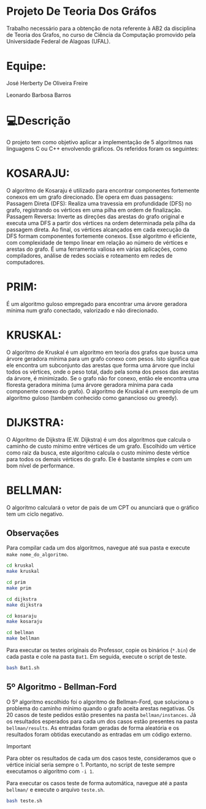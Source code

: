 # Projeto De Teoria Dos Gráfos
Trabalho necessário para a obtenção de nota referente à AB2 da disciplina de Teoria dos Grafos, no curso de Ciência da Computação promovido pela Universidade Federal de Alagoas (UFAL).

# Equipe:

José Herberty De Oliveira Freire

Leonardo Barbosa Barros

# 💻Descrição
O projeto tem como objetivo aplicar a implementação de 5 algoritmos nas linguagens C ou C++ envolvendo gráficos. Os referidos foram os seguintes:

# KOSARAJU:
O algoritmo de Kosaraju é utilizado para encontrar componentes fortemente conexos em um grafo direcionado. Ele opera em duas passagens:
Passagem Direta (DFS): Realiza uma travessia em profundidade (DFS) no grafo, registrando os vértices em uma pilha em ordem de finalização.
Passagem Reversa: Inverte as direções das arestas do grafo original e executa uma DFS a partir dos vértices na ordem determinada pela pilha da passagem direta.
Ao final, os vértices alcançados em cada execução da DFS formam componentes fortemente conexos. Esse algoritmo é eficiente, com complexidade de tempo linear em relação ao número de vértices e arestas do grafo. É uma ferramenta valiosa em várias aplicações, como compiladores, análise de redes sociais e roteamento em redes de computadores.

# PRIM:  
É um algoritmo guloso empregado para encontrar uma árvore geradora mínima num grafo conectado, valorizado e não direcionado.

# KRUSKAL:
O algoritmo de Kruskal é um algoritmo em teoria dos grafos que busca uma árvore geradora mínima para um grafo conexo com pesos. Isto significa que ele encontra um subconjunto das arestas que forma uma árvore que inclui todos os vértices, onde o peso total, dado pela soma dos pesos das arestas da árvore, é minimizado. Se o grafo não for conexo, então ele encontra uma floresta geradora mínima (uma árvore geradora mínima para cada componente conexo do grafo). O algoritmo de Kruskal é um exemplo de um algoritmo guloso (também conhecido como ganancioso ou greedy).

# DIJKSTRA:
O Algoritmo de Dijkstra (E.W. Dijkstra) é um dos algoritmos que calcula o caminho de custo mínimo entre vértices de um grafo. Escolhido um vértice como raiz da busca, este algoritmo calcula o custo mínimo deste vértice para todos os demais vértices do grafo. Ele é bastante simples e com um bom nível de performance.

# BELLMAN:
O algoritmo calculará o vetor de pais de um CPT ou anunciará que o gráfico tem um ciclo negativo.

## Observações

Para compilar cada um dos algoritmos, navegue até sua pasta e execute `make nome_do_algoritmo`.

```bash
cd kruskal
make kruskal

cd prim
make prim

cd dijkstra
make dijkstra

cd kosaraju
make kosaraju

cd bellman
make bellman
```

Para executar os testes originais do Professor, copie os binários (`*.bin`) de cada pasta e cole na pasta `Bat1`. Em seguida, execute o script de teste.

```bash
bash Bat1.sh
```

## 5º Algoritmo - Bellman-Ford

O 5º algoritmo escolhido foi o algoritmo de Bellman-Ford, que soluciona o problema do caminho mínimo quando o grafo aceita arestas negativas. Os 20 casos de teste pedidos estão presentes na pasta `bellman/instances`. Já os resultados esperados para cada um dos casos estão presentes na pasta `bellman/results`. As entradas foram geradas de forma aleatória e os resultados foram obtidas executando as entradas em um código externo.

> [!important]
> Para obter os resultados de cada um dos casos teste, consideramos que o vértice inicial seria sempre o 1. Portanto, no script de teste sempre executamos o algoritmo com `-i 1`.

Para executar os casos teste de forma automática, navegue até a pasta `bellman/` e execute o arquivo `teste.sh`.

```bash
bash teste.sh
```